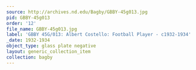 ```yaml
---
source: http://archives.nd.edu/Bagby/GBBY-45g013.jpg
pid: GBBY-45g013
order: '12'
file_name: GBBY-45g013.jpg
label: 'GBBY 45G/013: Albert Costello: Football Player - c1932-1934'
_date: 1932-1934
object_type: glass plate negative
layout: generic_collection_item
collection: bagby
---
```

